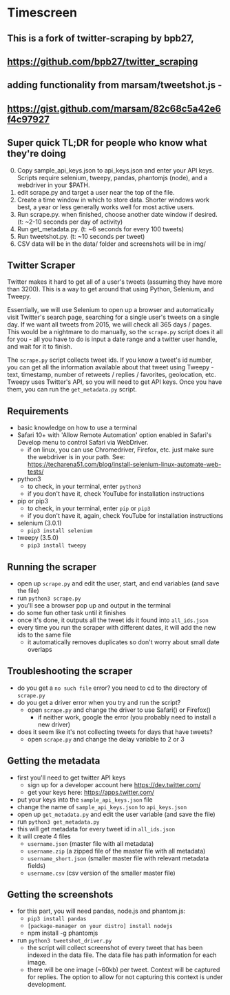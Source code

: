 # Timescreen

## This is a fork of twitter-scraping by bpb27, 
## https://github.com/bpb27/twitter_scraping
## adding functionality from marsam/tweetshot.js - 
## https://gist.github.com/marsam/82c68c5a42e6f4c97927

## Super quick TL;DR for people who know what they're doing

0) Copy sample_api_keys.json to api_keys.json and enter your API keys. Scripts require selenium, tweepy, pandas, phantomjs (node), and a webdriver in your $PATH.
1) edit scrape.py and target a user near the top of the file.
2) Create a time window in which to store data. Shorter windows work best, a year or less generally works well for most active users. 
3) Run scrape.py. when finished, choose another date window if desired. (t: ~2-10 seconds per day of activity)
4) Run get_metadata.py. (t: ~6 seconds for every 100 tweets) 
5) Run tweetshot.py. (t: ~10 seconds per tweet)
6) CSV data will be in the data/ folder and screenshots will be in img/

## Twitter Scraper

Twitter makes it hard to get all of a user's tweets (assuming they have more than 3200). This is a way to get around that using Python, Selenium, and Tweepy.

Essentially, we will use Selenium to open up a browser and automatically visit Twitter's search page, searching for a single user's tweets on a single day. If we want all tweets from 2015, we will check all 365 days / pages. This would be a nightmare to do manually, so the `scrape.py` script does it all for you - all you have to do is input a date range and a twitter user handle, and wait for it to finish.

The `scrape.py` script collects tweet ids. If you know a tweet's id number, you can get all the information available about that tweet using Tweepy - text, timestamp, number of retweets / replies / favorites, geolocation, etc. Tweepy uses Twitter's API, so you will need to get API keys. Once you have them, you can run the `get_metadata.py` script.

## Requirements

- basic knowledge on how to use a terminal
- Safari 10+ with 'Allow Remote Automation' option enabled in Safari's Develop menu to control Safari via WebDriver.
  - if on linux, you can use Chromedriver, Firefox, etc. just make sure the webdriver is in your path. See: https://techarena51.com/blog/install-selenium-linux-automate-web-tests/
- python3
  - to check, in your terminal, enter `python3`
  - if you don't have it, check YouTube for installation instructions
- pip or pip3
  - to check, in your terminal, enter `pip` or `pip3`
  - if you don't have it, again, check YouTube for installation instructions
- selenium (3.0.1)
  - `pip3 install selenium`
- tweepy (3.5.0)
  - `pip3 install tweepy`

## Running the scraper

- open up `scrape.py` and edit the user, start, and end variables (and save the file)
- run `python3 scrape.py`
- you'll see a browser pop up and output in the terminal
- do some fun other task until it finishes
- once it's done, it outputs all the tweet ids it found into `all_ids.json`
- every time you run the scraper with different dates, it will add the new ids to the same file
  - it automatically removes duplicates so don't worry about small date overlaps

## Troubleshooting the scraper

- do you get a `no such file` error? you need to cd to the directory of `scrape.py`
- do you get a driver error when you try and run the script?
  - open `scrape.py` and change the driver to use Safari() or Firefox()
    - if neither work, google the error (you probably need to install a new driver)
- does it seem like it's not collecting tweets for days that have tweets?
  - open `scrape.py` and change the delay variable to 2 or 3

## Getting the metadata

- first you'll need to get twitter API keys
  - sign up for a developer account here https://dev.twitter.com/
  - get your keys here: https://apps.twitter.com/
- put your keys into the `sample_api_keys.json` file
- change the name of `sample_api_keys.json` to `api_keys.json`
- open up `get_metadata.py` and edit the user variable (and save the file)
- run `python3 get_metadata.py`
- this will get metadata for every tweet id in `all_ids.json`
- it will create 4 files
  - `username.json` (master file with all metadata)
  - `username.zip` (a zipped file of the master file with all metadata)
  - `username_short.json` (smaller master file with relevant metadata fields)
  - `username.csv` (csv version of the smaller master file)

## Getting the screenshots

- for this part, you will need pandas, node.js and phantom.js:
  - `pip3 install pandas`
  - `[package-manager on your distro] install nodejs`
  - npm install -g phantomjs
- run `python3 tweetshot_driver.py`
  - the script will collect screenshot of every tweet that has been indexed in the data file. The data file has path information for each image.
  - there will be one image (~60kb) per tweet. Context will be captured for replies. The option to allow for not capturing this context is under development.
